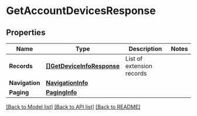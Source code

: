 # GetAccountDevicesResponse

## Properties
Name | Type | Description | Notes
------------ | ------------- | ------------- | -------------
**Records** | [**[]GetDeviceInfoResponse**](GetDeviceInfoResponse.md) | List of extension records | 
**Navigation** | [**NavigationInfo**](NavigationInfo.md) |  | 
**Paging** | [**PagingInfo**](PagingInfo.md) |  | 

[[Back to Model list]](../README.md#documentation-for-models) [[Back to API list]](../README.md#documentation-for-api-endpoints) [[Back to README]](../README.md)


